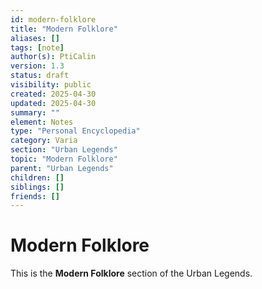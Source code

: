 ```yaml
---
id: modern-folklore
title: "Modern Folklore"
aliases: []
tags: [note]
author(s): PtiCalin
version: 1.3
status: draft
visibility: public
created: 2025-04-30
updated: 2025-04-30
summary: ""
element: Notes
type: "Personal Encyclopedia"
category: Varia
section: "Urban Legends"
topic: "Modern Folklore"
parent: "Urban Legends"
children: []
siblings: []
friends: []
---
```

# Modern Folklore

This is the **Modern Folklore** section of the Urban Legends.
